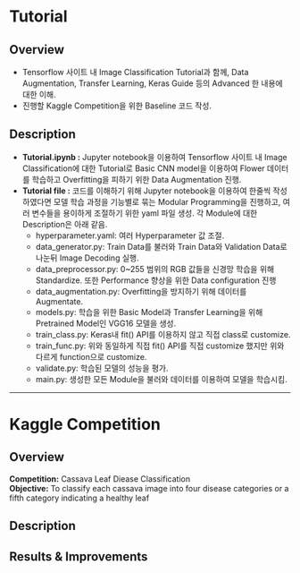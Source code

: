 # Tutorial

## Overview
+ Tensorflow 사이트 내 Image Classification Tutorial과 함께, Data Augmentation, Transfer Learning, Keras Guide 등의 Advanced 한 내용에 대한 이해.
+ 진행할 Kaggle Competition을 위한 Baseline 코드 작성.

## Description
+ **Tutorial.ipynb :** Jupyter notebook을 이용하여 Tensorflow 사이트 내 Image Classification에 대한 Tutorial로 Basic CNN model을 이용하여 Flower 데이터를 학습하고 Overfitting을 피하기 위한 Data Augmentation 진행.    
+ **Tutorial file :** 코드를 이해하기 위해 Jupyter notebook을 이용하여 한줄씩 작성하였다면 모델 학습 과정을 기능별로 묶는 Modular Programming을 진행하고, 여러 변수들을 용이하게 조절하기 위한 yaml 파일 생성. 각 Module에 대한 Description은 아래 같음.
  + hyperparameter.yaml: 여러 Hyperparameter 값 조절.
  + data_generator.py: Train Data를 불러와 Train Data와 Validation Data로 나눈뒤 Image Decoding 실행. 
  + data_preprocessor.py: 0~255 범위의 RGB 값들을 신경망 학습을 위해 Standardize. 또한 Performance 향상을 위한 Data configuration 진행
  + data_augmentation.py: Overfitting을 방지하기 위해 데이터를 Augmentate.
  + models.py: 학습을 위한 Basic Model과 Transfer Learning을 위해 Pretrained Model인 VGG16 모델을 생성.
  + train_class.py: Keras내 fit() API를 이용하지 않고 직접 class로 customize.
  + train_func.py: 위와 동일하게 직접 fit() API를 직접 customize 했지만 위와 다르게 function으로 customize.
  + validate.py: 학습된 모델의 성능을 평가.
  + main.py: 생성한 모든 Module을 불러와 데이터를 이용하여 모델을 학습시킴.

* * *

# Kaggle Competition
## Overview
**Competition:** Cassava Leaf Diease Classification <br>
**Objective:** To classify each cassava image into four disease categories or a fifth category indicating a healthy leaf

## Description

## Results & Improvements
